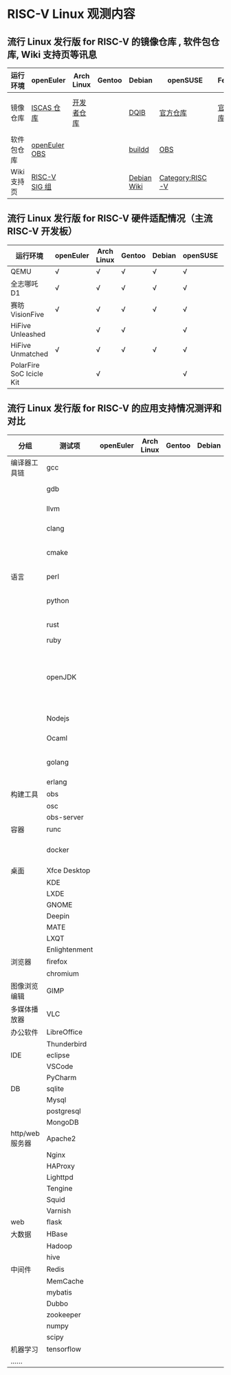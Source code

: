 # RISC-V Linux 观测内容

## 流行 Linux 发行版 for RISC-V 的镜像仓库 , 软件包仓库, Wiki 支持页等讯息

| 运行环境 | openEuler               | Arch Linux           | Gentoo | Debian | openSUSE | Fedora             | Ubuntu | FreeBSD             | Deepin | Anolis | openKylin   | Alpine |
|-| ----------------------- | -------------------- | ------ | ------ | -------- | ------------------ | ------ | ------------------- | ------ | ------ | ----------- | ------ |
| 镜像仓库 | [ISCAS 仓库][oeRepo] | [开发者仓库][archrv] |   | [DQIB][debImage] | [官方仓库][suseImage] | [官方仓库][fedora] | [Server 22.04.1][ubuntuImage], 另见 Wiki 页 | [官方仓库][freebsdImage] |        | [官方仓库][OpenAnolis Image]       | [兰州大学镜像][openkylinlzuImage] <br /> [网易镜像][openkylin163Image] | [官方仓库][alpineImage] |
| 软件包仓库 | [openEuler OBS][oeOBS] |  |  | [buildd][debBuildD] | [OBS][suseOBS] |  |  |||[OpenAnolis 增补][OpenAnolis]|[官方仓库][openkylin]| [官方软件包][alpineAPK]|
| Wiki 支持页 | [RISC-V SIG 组][oerv] |  |  | [Debian Wiki][DebWiki] | [Category:RISC-V][susewiki] |  | [Wiki 页][UbuntuWiki] | [Wiki页][freebsdwiki] |  | [OpenAnolis RISC-V SIG 组][OpenAnolis SIG] | | |

[oeRepo]: https://mirror.iscas.ac.cn/openeuler-sig-riscv/openEuler-RISC-V/
[archrv]: https://archriscv.felixc.at/
[suseimage]: https://download.opensuse.org/ports/riscv/tumbleweed/images/
[fedora]: https://fedorapeople.org/groups/risc-v/disk-images/
[ubuntuImage]: https://cdimage.ubuntu.com/releases/22.04.1/release/
[debImage]: https://gitlab.com/api/v4/projects/giomasce%2Fdqib/jobs/artifacts/master/download?job=convert_riscv64-virt
[alpineImage]: https://dl-cdn.alpinelinux.org/alpine/edge/releases/riscv64/

[freebsdImage]: https://download.freebsd.org/ftp/snapshots/VM-IMAGES/14.0-CURRENT/riscv64/Latest/
[freebsdwiki]: https://wiki.freebsd.org/riscv

[openkylin]: http://archive.build.openkylin.top/openkylin
[openkylinlzuImage]: https://mirror.lzu.edu.cn/openkylin-cdimage/
[openkylin163Image]: https://mirrors.163.com/openkylin-cd/

[oeOBS]: https://build.openeuler.org/project/show/openEuler:Mainline:RISC-V
[debBuildD]: https://buildd.debian.org/status/architecture.php?suite=unstable&a=riscv64&priority=
[suseOBS]: https://build.opensuse.org/project/show/openSUSE:Factory:RISCV
[alpineAPK]: https://pkgs.alpinelinux.org/packages?arch=riscv64

[oerv]: https://gitee.com/openEuler/RISC-V
[suseWiki]: https://en.opensuse.org/Category:RISC-V
[DebWiki]: https://wiki.debian.org/RISC-V
[UbuntuWiki]: https://wiki.ubuntu.com/RISC-V

[OpenAnolis]: http://build.openanolis.cn/kojifiles/repos/anolis-riscv64-repo-external
[OpenAnolis Image]: http://build.openanolis.cn/kojifiles/rsync/alt/
[OpenAnolis SIG]: https://openanolis.cn/sig/RISC-V

## 流行 Linux 发行版 for RISC-V 硬件适配情况（主流 RISC-V 开发板）

| 运行环境                 | openEuler | Arch Linux | Gentoo | Debian | openSUSE | Fedora | Ubuntu | FreeBSD | Deepin | Anolis | openKylin | Alpine |
| ------------------------ | --------- | ---------- | ------ | ------ | -------- | ------ | ------ | ------- | ------ | ------ | --------- | ------ |
| QEMU                     | √         | √          | √      | √      | √        | √      | √      | √       |        | √      |           |        |
| 全志哪吒 D1              | √         | √          | √      | √      | √        | √      | √      |         |        | √      |           |        |
| 赛昉 VisionFive          | √         | √          | √      | √      | √        | √      | √      |         |        |        | √         |        |
| HiFive Unleashed         |           | √          | √      |        | √        |        |        | √       |        |        |           |        |
| HiFive Unmatched         | √         | √          | √      | √      | √        | √      | √      | √       |        |        | √         |        |
| PolarFire SoC Icicle Kit |           | √          |        |        | √        | √      |        |         |        |        |           |        |


## 流行 Linux 发行版 for RISC-V 的应用支持情况测评和对比

| 分组            | 测试项        | openEuler | Arch Linux | Gentoo | Debian | openSUSE | Fedora | Ubuntu | FreeBSD | Deepin | Anolis | openKylin | Alpine |
| --------------- | ------------- | --------- | ---------- | ------ | ------ | -------- | -------------- | ------ | ------- | ------ | ------ | --------- | ------ |
| 编译器工具链    | gcc           |           |            |        |        |            | ✅ gcc-12.1.1  |        |         |        | ✅ gcc-12.0.1 | ✅ gcc-10 |        |
|                 | gdb           |           |            |        |        |          | ✅ gdb-12.1  |        |         |        | ✅ gdb-11.2 | ✅ gdb-9.1 |        |
|                 | llvm          |           |            |        |        |          | ✅ llvm-14.0.5 |        |         |        | ✅ llvm-13.0.1 | ✅ llvm-10.0.0 |        |
|                 | clang         |           |            |        |        |          | ✅ clang-14.0.5 |        |         |        |        | ✅ clang-10.0.0 |        |
|                 | cmake         |           |            |        |        |  | ✅ cmake-3.24.1   |        |         |        | ✅ cmake-3.22.2 | ✅ cmake-3.16.3 |        |
| 语言            | perl          |           |            |        |        |          |                 |        |         |        | ⚠️ perl-5.34.0 | ✅ perl-5.30.0 |        |
|                 | python        |           |            |        |        |          | ✅ python-3.9.7 |        |         |        | ✅	python-3.10.2       | ✅ python-3.8 |        |
|                 | rust          |           |            |        |        |          | ✅ rust-1.63.0  |        |         |        | ✅ rust-1.58.1       | ✅ rust-1.59.0 |        |
|                 | ruby          |           |            |        |        |          |                 |        |         |        |        |           |        |
|                 | openJDK       |           |            |        |        |          | ✅ openjdk-11 |        |         |        | ✅ openjdk-11 (bisheng & dragonwell & OpenJDK) | ✅ openjdk-8 |        |
|                 | Nodejs        |           |            |        |        |          | ⚠️             |        |         |        | ✅ nodejs-v16.15.1 | ✅ nodejs-12.22.9 |  |
|                 | Ocaml         |           |            |        |        |          |                |        |         |        | ✅ ocaml-4.12.0-3       |           |        | 
|                 | golang        |           |            |        |        |          | ✅ golang-1.19 |        |         |        | ✅ golang-1.18.3       |           |        |
|                 | erlang        |           |            |        |        |          |        |        |         |        |        |           |        |
| 构建工具        | obs           |           |            |        |        |          |        |        |         |        |        |           |        |
|                 | osc           |           |            |        |        |          |        |        |         |        |        |           |        |
|                 | obs-server    |           |            |        |        |          |        |        |         |        |        |           |        |
| 容器            | runc          |           |            |        |        |          |        |        |         |        |        |           |        |
|                 | docker        |           |            |        |        |          |        |        |         |        |        | ✅ docker.io-19.03.8 |        |
| 桌面            | Xfce Desktop  |           |            |        |        |          |        |        |         |        |        |           |        | 
|                 | KDE           |           |            |        |        |          |        |        |         |        |        |           |        |
|                 | LXDE          |           |            |        |        |          |        |        |         |        |        |           |        |
|                 | GNOME         |           |            |        |        |          |        |        |         |        |        |           |        |
|                 | Deepin        |           |            |        |        |          |        |        |         |        |        |           |        |
|                 | MATE          |           |            |        |        |          |        |        |         |        |        |           |        |
|                 | LXQT          |           |            |        |        |          |        |        |         |        |        |           |        |
|                 | Enlightenment |           |            |        |        |          |        |        |         |        |        |           |        |
| 浏览器          | firefox       |           |            |        |        |          |        |        |         |        |  ✅      |           |        |
|                 | chromium      |           |            |        |        |          |        |        |         |        |  ✅      |           |        |
| 图像浏览编辑    | GIMP          |           |            |        |        |          |        |        |         |        |        |           |        |
| 多媒体播放器    | VLC           |           |            |        |        |          |        |        |         |        |        |           |        |
| 办公软件        | LibreOffice   |           |            |        |        |          |        |        |         |        | ✅       |           |        |
|                 | Thunderbird   |           |            |        |        |          |        |        |         |        |        |           |        |
| IDE             | eclipse       |           |            |        |        |          |        |        |         |        |        |           |        |
|                 | VSCode        |           |            |        |        |          |        |        |         |        |        |           |        |
|                 | PyCharm       |           |            |        |        |          |        |        |         |        |        |           |        |
| DB              | sqlite        |           |            |        |        |          |        |        |         |        |  ✅      |           |        |
|                 | Mysql         |           |            |        |        |          |        |        |         |        |        |           |        |
|                 | postgresql    |           |            |        |        |          |        |        |         |        |        |           |        |
|                 | MongoDB       |           |            |        |        |          |        |        |         |        |        |           |        |
| http/web 服务器 | Apache2       |           |            |        |        |          |        |        |         |        |        |           |        |
|                 | Nginx         |           |            |        |        |          |        |        |         |        |        |           |        |
|                 | HAProxy       |           |            |        |        |          |        |        |         |        |        |           |        |
|                 | Lighttpd      |           |            |        |        |          |        |        |         |        |        |           |        |
|                 | Tengine       |           |            |        |        |          |        |        |         |        |        |           |        |
|                 | Squid         |           |            |        |        |          |        |        |         |        |        |           |        |
|                 | Varnish       |           |            |        |        |          |        |        |         |        |        |           |        |
| web             | flask         |           |            |        |        |          |        |        |         |        |        |           |        |
| 大数据          | HBase         |           |            |        |        |          |        |        |         |        |        |           |        |
|                 | Hadoop        |           |            |        |        |          |        |        |         |        |        |           |        |
|                 | hive          |           |            |        |        |          |        |        |         |        |        |           |        |
| 中间件          | Redis         |           |            |        |        |          |        |        |         |        |        |           |        |
|                 | MemCache      |           |            |        |        |          |        |        |         |        |        |           |        |
|                 | mybatis       |           |            |        |        |          |        |        |         |        |        |           |        |
|                 | Dubbo         |           |            |        |        |          |        |        |         |        |        |           |        |
|                 | zookeeper     |           |            |        |        |          |        |        |         |        |        |           |        |
|                 | numpy         |           |            |        |        |          |        |        |         |        |        |           |        |
|                 | scipy         |           |            |        |        |          |        |        |         |        |        |           |        |
| 机器学习        | tensorflow    |           |            |        |        |          |        |        |         |        |        |           |        |
| ……              |               |           |            |        |        |          |        |        |         |        |        |           |        |
